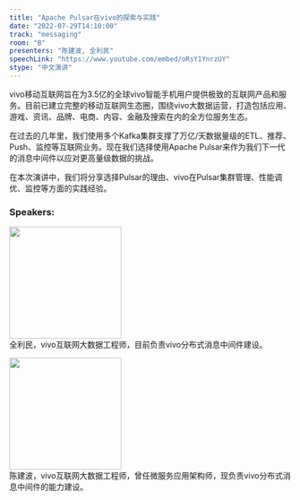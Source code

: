 ```yaml
---
title: "Apache Pulsar在vivo的探索与实践"
date: "2022-07-29T14:10:00"
track: "messaging"
room: "B"
presenters: "陈建波, 全利民"
speechLink: "https://www.youtube.com/embed/oRsY1YnrzUY"
stype: "中文演讲"
---
```

vivo移动互联网旨在为3.5亿的全球vivo智能手机用户提供极致的互联网产品和服务。目前已建立完整的移动互联网生态圈，围绕vivo大数据运营，打造包括应用、游戏、资讯、品牌、电商、内容、金融及搜索在内的全方位服务生态。

在过去的几年里，我们使用多个Kafka集群支撑了万亿/天数据量级的ETL、推荐、Push、监控等互联网业务。现在我们选择使用Apache Pulsar来作为我们下一代的消息中间件以应对更高量级数据的挑战。

在本次演讲中，我们将分享选择Pulsar的理由、vivo在Pulsar集群管理、性能调优、监控等方面的实践经验。
 ### Speakers: 
 <img src="images/speaker/1209.png" width="200" /><br>全利民，vivo互联网大数据工程师，目前负责vivo分布式消息中间件建设。

 <img src="images/speaker/1209_2.png" width="200" /><br>陈建波，vivo互联网大数据工程师，曾任微服务应用架构师，现负责vivo分布式消息中间件的能力建设。 